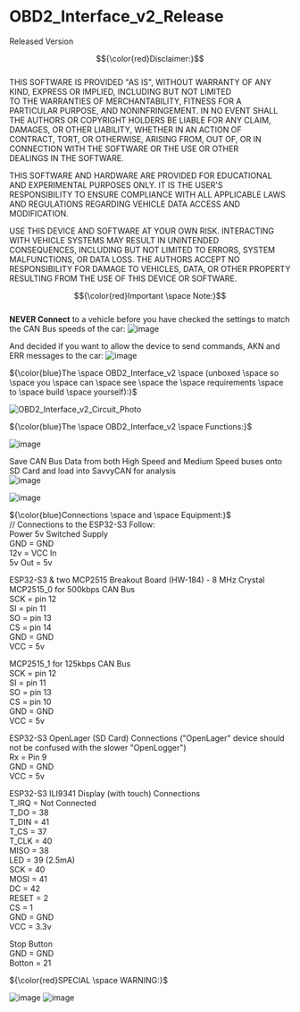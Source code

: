 # OBD2_Interface_v2_Release
 Released Version

$${\color{red}Disclaimer:}$$  
THIS SOFTWARE IS PROVIDED "AS IS", WITHOUT WARRANTY OF ANY KIND, EXPRESS OR IMPLIED, INCLUDING BUT NOT LIMITED  
TO THE WARRANTIES OF MERCHANTABILITY, FITNESS FOR A PARTICULAR PURPOSE, AND NONINFRINGEMENT. IN NO EVENT SHALL  
THE AUTHORS OR COPYRIGHT HOLDERS BE LIABLE FOR ANY CLAIM, DAMAGES, OR OTHER LIABILITY, WHETHER IN AN ACTION OF  
CONTRACT, TORT, OR OTHERWISE, ARISING FROM, OUT OF, OR IN CONNECTION WITH THE SOFTWARE OR THE USE OR OTHER  
DEALINGS IN THE SOFTWARE.  

THIS SOFTWARE AND HARDWARE ARE PROVIDED FOR EDUCATIONAL AND EXPERIMENTAL PURPOSES ONLY. IT IS THE USER'S  
RESPONSIBILITY TO ENSURE COMPLIANCE WITH ALL APPLICABLE LAWS AND REGULATIONS REGARDING VEHICLE DATA ACCESS AND  
MODIFICATION.  

USE THIS DEVICE AND SOFTWARE AT YOUR OWN RISK. INTERACTING WITH VEHICLE SYSTEMS MAY RESULT IN UNINTENDED  
CONSEQUENCES, INCLUDING BUT NOT LIMITED TO ERRORS, SYSTEM MALFUNCTIONS, OR DATA LOSS. THE AUTHORS ACCEPT NO  
RESPONSIBILITY FOR DAMAGE TO VEHICLES, DATA, OR OTHER PROPERTY RESULTING FROM THE USE OF THIS DEVICE OR SOFTWARE.  


$${\color{red}Important \space Note:}$$  
**NEVER Connect** to a vehicle before you have checked the settings to match the CAN Bus speeds of the car:
![image](https://github.com/user-attachments/assets/934fe07c-86f1-4d9f-8fb0-78302130e049)

And decided if you want to allow the device to send commands, AKN and ERR messages to the car:
![image](https://github.com/user-attachments/assets/d4d66572-2c5e-4612-9199-1a4dbfd85141)


${\color{blue}The \space OBD2_Interface_v2 \space (unboxed \space so \space you \space can \space see \space the \space requirements \space to \space build \space yourself):}$  

![OBD2_Interface_v2_Circuit_Photo](https://github.com/user-attachments/assets/3884fbb4-028c-455c-a5a6-b9f745f8d333)


${\color{blue}The \space OBD2_Interface_v2 \space Functions:}$  

![image](https://github.com/user-attachments/assets/8a8de787-cd0b-43aa-b506-beddd2631a25)

Save CAN Bus Data from both High Speed and Medium Speed buses onto SD Card and load into SavvyCAN for analysis  
![image](https://github.com/user-attachments/assets/d5268628-d219-415c-b9ad-b7994a49e89f)

![image](https://github.com/user-attachments/assets/78b7f6fd-10b4-4932-aff5-8ba98f14cf12)


${\color{blue}Connections \space and \space Equipment:}$  
// Connections to the ESP32-S3 Follow:  
  Power 5v Switched Supply  
  GND = GND  
  12v = VCC In  
  5v Out = 5v  
  
  ESP32-S3 & two MCP2515 Breakout Board (HW-184) - 8 MHz Crystal  
  MCP2515_0 for 500kbps CAN Bus  
  SCK = pin 12  
  SI = pin 11  
  SO = pin 13  
  CS = pin 14  
  GND = GND  
  VCC = 5v  

  MCP2515_1 for 125kbps CAN Bus  
  SCK = pin 12  
  SI = pin 11  
  SO = pin 13  
  CS = pin 10  
  GND = GND  
  VCC = 5v  

  ESP32-S3 OpenLager (SD Card) Connections ("OpenLager" device should not be confused with the slower "OpenLogger")   
  Rx = Pin 9  
  GND = GND  
  VCC = 5v  

  ESP32-S3 ILI9341 Display (with touch) Connections  
  T_IRQ = Not Connected  
  T_DO = 38  
  T_DIN = 41  
  T_CS = 37  
  T_CLK = 40  
  MISO = 38  
  LED = 39 (2.5mA)  
  SCK = 40  
  MOSI = 41  
  DC = 42  
  RESET = 2  
  CS = 1  
  GND = GND  
  VCC = 3.3v  

  Stop Button  
  GND = GND  
  Botton = 21  


${\color{red}SPECIAL \space WARNING:}$  

![image](https://github.com/user-attachments/assets/70384bf5-494f-44d3-9cf9-17712c900902)    ![image](https://github.com/user-attachments/assets/e26b71df-2afb-4aa3-b4d6-6f36ad0ed93c)
  
